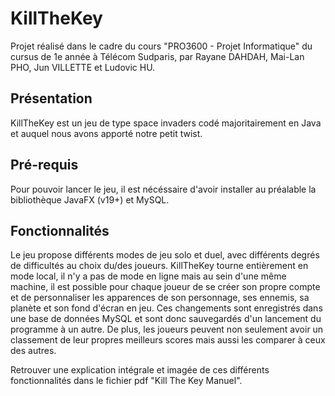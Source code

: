 # KillTheKey

Projet réalisé dans le cadre du cours "PRO3600 - Projet Informatique" du cursus de 1e année à Télécom Sudparis, par Rayane DAHDAH, Mai-Lan PHO, Jun VILLETTE et Ludovic HU.

## Présentation

KillTheKey est un jeu de type space invaders codé majoritairement en Java et auquel nous avons apporté notre petit twist.

## Pré-requis

Pour pouvoir lancer le jeu, il est nécéssaire d'avoir installer au préalable la bibliothèque JavaFX (v19+) et MySQL.

## Fonctionnalités

Le jeu propose différents modes de jeu solo et duel, avec différents degrés de difficultés au choix du/des joueurs. 
KillTheKey tourne entièrement en mode local, il n'y a pas de mode en ligne mais au sein d'une même machine, il est possible pour chaque joueur de se créer son propre compte et de personnaliser les apparences de son personnage, ses ennemis, sa planète et son fond d'écran en jeu. Ces changements sont enregistrés dans une base de données MySQL et sont donc sauvegardés d'un lancement du programme à un autre. De plus, les joueurs peuvent non seulement avoir un classement de leur propres meilleurs scores mais aussi les comparer à ceux des autres.

Retrouver une explication intégrale et imagée de ces différents fonctionnalités dans le fichier pdf "Kill The Key Manuel".
